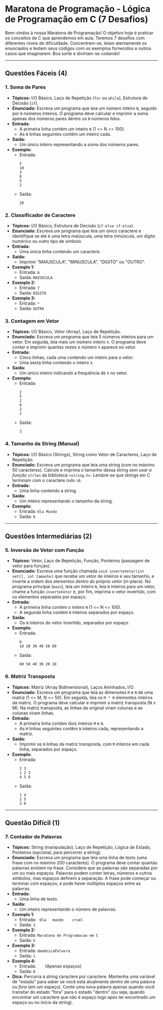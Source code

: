 # Maratona de Programação - Lógica de Programação em C (7 Desafios)

Bem-vindos à nossa Maratona de Programação! O objetivo hoje é praticar os conceitos de C que aprendemos em aula. Teremos 7 desafios com diferentes níveis de dificuldade. Concentrem-se, leiam atentamente os enunciados e testem seus códigos com os exemplos fornecidos e outros casos que imaginarem. Boa sorte e divirtam-se codando!

---

## Questões Fáceis (4)

### 1. Soma de Pares
*   **Tópicos:** I/O Básico, Laço de Repetição (`for` ou `while`), Estrutura de Decisão (`if`).
*   **Enunciado:** Escreva um programa que leia um número inteiro `N`, seguido por `N` números inteiros. O programa deve calcular e imprimir a soma apenas dos números pares dentre os `N` números lidos.
*   **Entrada:**
    *   A primeira linha contém um inteiro `N` (1 <= N <= 100).
    *   As `N` linhas seguintes contêm um inteiro cada.
*   **Saída:**
    *   Um único inteiro representando a soma dos números pares.
*   **Exemplo:**
    *   Entrada:
        ```
        5
        10
        3
        8
        5
        2
        ```
    *   Saída:
        ```
        20
        ```

### 2. Classificador de Caractere
*   **Tópicos:** I/O Básico, Estrutura de Decisão (`if-else if-else`).
*   **Enunciado:** Escreva um programa que leia um único caractere e identifique se ele é uma letra maiúscula, uma letra minúscula, um dígito numérico ou outro tipo de símbolo.
*   **Entrada:**
    *   Uma única linha contendo um caractere.
*   **Saída:**
    *   Imprimir "MAIUSCULA", "MINUSCULA", "DIGITO" ou "OUTRO".
*   **Exemplo 1:**
    *   Entrada: `A`
    *   Saída: `MAIUSCULA`
*   **Exemplo 2:**
    *   Entrada: `7`
    *   Saída: `DIGITO`
*   **Exemplo 3:**
    *   Entrada: `*`
    *   Saída: `OUTRO`

### 3. Contagem em Vetor
*   **Tópicos:** I/O Básico, Vetor (Array), Laço de Repetição.
*   **Enunciado:** Escreva um programa que leia 5 números inteiros para um vetor. Em seguida, leia mais um número inteiro `X`. O programa deve contar e imprimir quantas vezes o número `X` aparece no vetor.
*   **Entrada:**
    *   Cinco linhas, cada uma contendo um inteiro para o vetor.
    *   Uma sexta linha contendo o inteiro `X`.
*   **Saída:**
    *   Um único inteiro indicando a frequência de `X` no vetor.
*   **Exemplo:**
    *   Entrada:
        ```
        2
        5
        2
        8
        2
        2
        ```
    *   Saída:
        ```
        3
        ```

### 4. Tamanho da String (Manual)
*   **Tópicos:** I/O Básico (Strings), String como Vetor de Caracteres, Laço de Repetição.
*   **Enunciado:** Escreva um programa que leia uma string (com no máximo 50 caracteres). Calcule e imprima o tamanho dessa string *sem usar a função `strlen`* da biblioteca `<string.h>`. Lembre-se que strings em C terminam com o caractere nulo `\0`.
*   **Entrada:**
    *   Uma linha contendo a string.
*   **Saída:**
    *   Um inteiro representando o tamanho da string.
*   **Exemplo:**
    *   Entrada: `Ola Mundo`
    *   Saída: `9`

---

## Questões Intermediárias (2)

### 5. Inversão de Vetor com Função
*   **Tópicos:** Vetor, Laço de Repetição, Função, Ponteiros (passagem de vetor para função).
*   **Enunciado:** Escreva uma função chamada `void inverteVetor(int vet[], int tamanho)` que recebe um vetor de inteiros e seu tamanho, e inverte a ordem dos elementos *dentro do próprio vetor* (in-place). No programa principal (`main`), leia um inteiro `N`, leia `N` inteiros para um vetor, chame a função `inverteVetor` e, por fim, imprima o vetor invertido, com os elementos separados por espaço.
*   **Entrada:**
    *   A primeira linha contém o inteiro `N` (1 <= N <= 100).
    *   A segunda linha contém `N` inteiros separados por espaço.
*   **Saída:**
    *   Os `N` inteiros do vetor invertido, separados por espaço.
*   **Exemplo:**
    *   Entrada:
        ```
        6
        10 20 30 40 50 60
        ```
    *   Saída:
        ```
        60 50 40 30 20 10
        ```

### 6. Matriz Transposta
*   **Tópicos:** Matriz (Array Bidimensional), Laços Aninhados, I/O.
*   **Enunciado:** Escreva um programa que leia as dimensões `M` e `N` de uma matriz (1 <= M, N <= 50). Em seguida, leia os `M * N` elementos inteiros da matriz. O programa deve calcular e imprimir a matriz transposta (N x M). Na matriz transposta, as linhas da original viram colunas e as colunas viram linhas.
*   **Entrada:**
    *   A primeira linha contém dois inteiros `M` e `N`.
    *   As `M` linhas seguintes contêm `N` inteiros cada, representando a matriz.
*   **Saída:**
    *   Imprimir as `N` linhas da matriz transposta, com `M` inteiros em cada linha, separados por espaço.
*   **Exemplo:**
    *   Entrada:
        ```
        2 3
        1 2 3
        4 5 6
        ```
    *   Saída:
        ```
        1 4
        2 5
        3 6
        ```

---

## Questão Difícil (1)

### 7. Contador de Palavras
*   **Tópicos:** String (manipulação), Laço de Repetição, Lógica de Estado, Ponteiros (opcional, para percorrer a string).
*   **Enunciado:** Escreva um programa que leia uma linha de texto (uma frase com no máximo 200 caracteres). O programa deve contar quantas palavras existem na frase. Considere que as palavras são separadas por um ou mais espaços. Palavras podem conter letras, números e outros símbolos, mas espaços definem a separação. A frase pode começar ou terminar com espaços, e pode haver múltiplos espaços entre as palavras.
*   **Entrada:**
    *   Uma linha de texto.
*   **Saída:**
    *   Um inteiro representando o número de palavras.
*   **Exemplo 1:**
    *   Entrada: `  Ola   mundo    cruel   `
    *   Saída: `3`
*   **Exemplo 2:**
    *   Entrada: `Maratona de Programacao em C`
    *   Saída: `5`
*   **Exemplo 3:**
    *   Entrada: `UmaUnicaPalavra`
    *   Saída: `1`
*   **Exemplo 4:**
    *   Entrada: `   ` (Apenas espaços)
    *   Saída: `0`
*   **Dica:** Percorra a string caractere por caractere. Mantenha uma variável de "estado" para saber se você está atualmente *dentro* de uma palavra ou *fora* (em um espaço). Conte uma nova palavra apenas quando você transitar do estado "fora" para o estado "dentro" (ou seja, quando encontrar um caractere que não é espaço logo após ter encontrado um espaço ou no início da string).